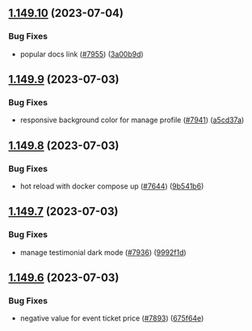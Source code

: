 ## [1.149.10](https://github.com/EddieHubCommunity/LinkFree/compare/v1.149.9...v1.149.10) (2023-07-04)


### Bug Fixes

* popular docs link ([#7955](https://github.com/EddieHubCommunity/LinkFree/issues/7955)) ([3a00b9d](https://github.com/EddieHubCommunity/LinkFree/commit/3a00b9d91fa9520f197d90db1468f91f7651ac9f))



## [1.149.9](https://github.com/EddieHubCommunity/LinkFree/compare/v1.149.8...v1.149.9) (2023-07-03)


### Bug Fixes

* responsive background color for manage profile ([#7941](https://github.com/EddieHubCommunity/LinkFree/issues/7941)) ([a5cd37a](https://github.com/EddieHubCommunity/LinkFree/commit/a5cd37a2aa442179c0124c948011e12de81250a1))



## [1.149.8](https://github.com/EddieHubCommunity/LinkFree/compare/v1.149.7...v1.149.8) (2023-07-03)


### Bug Fixes

* hot reload with docker compose up ([#7644](https://github.com/EddieHubCommunity/LinkFree/issues/7644)) ([9b541b6](https://github.com/EddieHubCommunity/LinkFree/commit/9b541b6f1988e948b06db65d2b0520caf355d39a))



## [1.149.7](https://github.com/EddieHubCommunity/LinkFree/compare/v1.149.6...v1.149.7) (2023-07-03)


### Bug Fixes

* manage testimonial dark mode ([#7936](https://github.com/EddieHubCommunity/LinkFree/issues/7936)) ([9992f1d](https://github.com/EddieHubCommunity/LinkFree/commit/9992f1dea4bf9720c1cf4b8d2b48c814f6f437d7))



## [1.149.6](https://github.com/EddieHubCommunity/LinkFree/compare/v1.149.5...v1.149.6) (2023-07-03)


### Bug Fixes

* negative value for event ticket price ([#7893](https://github.com/EddieHubCommunity/LinkFree/issues/7893)) ([675f64e](https://github.com/EddieHubCommunity/LinkFree/commit/675f64e3d080001accdb014d0bfbca19c8573511))



